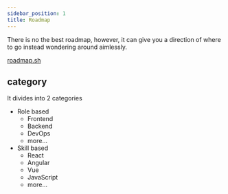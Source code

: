```yaml
---
sidebar_position: 1
title: Roadmap
---
```


There is no the best roadmap, however, it can give you a direction of where to go instead wondering around aimlessly.

[roadmap.sh](https://roadmap.sh/)

## category

It divides into 2 categories

- Role based
  - Frontend
  - Backend
  - DevOps
  - more...
- Skill based
  - React
  - Angular
  - Vue
  - JavaScript
  - more...
